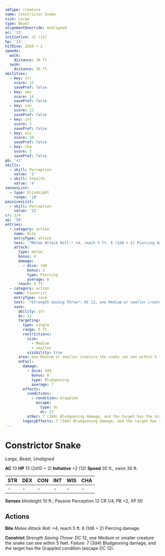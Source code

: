 ```yaml
---
smType: creature
name: Constrictor Snake
size: Large
type: Beast
alignmentOverride: Unaligned
ac: '13'
initiative: +2 (12)
hp: '13'
hitDice: 2d10 + 2
speeds:
  walk:
    distance: 30 ft.
  swim:
    distance: 30 ft.
abilities:
  - key: str
    score: 15
    saveProf: false
  - key: dex
    score: 14
    saveProf: false
  - key: con
    score: 12
    saveProf: false
  - key: int
    score: 1
    saveProf: false
  - key: wis
    score: 10
    saveProf: false
  - key: cha
    score: 3
    saveProf: false
pb: '+2'
skills:
  - skill: Perception
    value: '2'
  - skill: Stealth
    value: '4'
sensesList:
  - type: blindsight
    range: '10'
passivesList:
  - skill: Perception
    value: '12'
cr: 1/4
xp: '50'
entries:
  - category: action
    name: Bite
    entryType: attack
    text: '*Melee Attack Roll:* +4, reach 5 ft. 6 (1d8 + 2) Piercing damage.'
    attack:
      type: melee
      bonus: 4
      damage:
        - dice: 1d8
          bonus: 2
          type: Piercing
          average: 6
      reach: 5 ft.
  - category: action
    name: Constrict
    entryType: save
    text: '*Strength Saving Throw*: DC 12, one Medium or smaller creature the snake can see within 5 feet. *Failure:*  7 (3d4) Bludgeoning damage, and the target has the Grappled condition (escape DC 12).'
    save:
      ability: str
      dc: 12
      targeting:
        type: single
        range: 5 ft.
        restrictions:
          size:
            - Medium
            - smaller
          visibility: true
      area: one Medium or smaller creature the snake can see within 5 feet
      onFail:
        damage:
          - dice: 3d4
            bonus: 0
            type: Bludgeoning
            average: 7
        effects:
          conditions:
            - condition: Grappled
              escape:
                type: dc
                dc: 12
          other: 7 (3d4) Bludgeoning damage, and the target has the Grappled condition (escape DC 12).
        legacyEffects: 7 (3d4) Bludgeoning damage, and the target has the Grappled condition (escape DC 12).
---
```


# Constrictor Snake
*Large, Beast, Unaligned*

**AC** 13
**HP** 13 (2d10 + 2)
**Initiative** +2 (12)
**Speed** 30 ft., swim 30 ft.

| STR | DEX | CON | INT | WIS | CHA |
| --- | --- | --- | --- | --- | --- |
| - | - | - | - | - | - |

**Senses** blindsight 10 ft.; Passive Perception 12
CR 1/4, PB +2, XP 50

## Actions

**Bite**
*Melee Attack Roll:* +4, reach 5 ft. 6 (1d8 + 2) Piercing damage.

**Constrict**
*Strength Saving Throw*: DC 12, one Medium or smaller creature the snake can see within 5 feet. *Failure:*  7 (3d4) Bludgeoning damage, and the target has the Grappled condition (escape DC 12).
